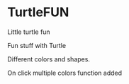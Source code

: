 # TurtleFUN
Little turtle fun 



Fun stuff with Turtle

Different colors and shapes.

On click multiple colors function added
